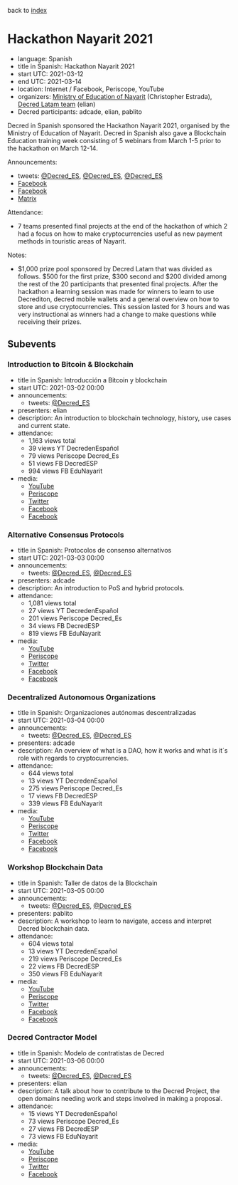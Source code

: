 back to [index](index.md)

# Hackathon Nayarit 2021

- language: Spanish
- title in Spanish: Hackathon Nayarit 2021
- start UTC: 2021-03-12
- end UTC: 2021-03-14
- location: Internet / Facebook, Periscope, YouTube
- organizers: [Ministry of Education of Nayarit](https://www.facebook.com/EduNayarit/) (Christopher Estrada), [Decred Latam team](https://twitter.com/Decred_ES) (elian)
- Decred participants: adcade, elian, pablito

Decred in Spanish sponsored the Hackathon Nayarit 2021, organised by the Ministry of Education of Nayarit. Decred in Spanish also gave a Blockchain Education training week consisting of 5 webinars from March 1-5 prior to the hackathon on March 12-14.

Announcements:

- tweets: [@Decred_ES](https://twitter.com/Decred_ES/status/1366465819329368066), [@Decred_ES](https://twitter.com/Decred_ES/status/1366465867635183617), [@Decred_ES](https://twitter.com/Decred_ES/status/1365496737566179328)
- [Facebook](https://www.facebook.com/EduNayarit/posts/2982126628674008)
- [Facebook](https://www.facebook.com/EduNayarit/posts/2989483187938352)
- [Matrix](https://matrix.to/#/!clHjlICBEtCtAdTupf:decred.org/$9bNnZG8xlVK9xN-k-0IS2opKchaasmuMISGX7xV8l38)

Attendance:

- 7 teams presented final projects at the end of the hackathon of which 2 had a focus on how to make cryptocurrencies useful as new payment methods in touristic areas of Nayarit.

Notes:

- $1,000 prize pool sponsored by Decred Latam that was divided as follows. $500 for the first prize, $300 second and $200 divided among the rest of the 20 participants that presented final projects. After the hackathon a learning session was made for winners to learn to use Decrediton, decred mobile wallets and a general overview on how to store and use cryptocurrencies. This session lasted for 3 hours and was very instructional as winners had a change to make questions while receiving their prizes.

## Subevents

### Introduction to Bitcoin & Blockchain

- title in Spanish: Introducción a Bitcoin y blockchain
- start UTC: 2021-03-02 00:00
- announcements:
  - tweets: [@Decred_ES](https://twitter.com/Decred_ES/status/1366465826149261313)
- presenters: elian
- description: An introduction to blockchain technology, history, use cases and current state.
- attendance:
  - 1,163 views total
  - 39 views YT DecredenEspañol
  - 79 views Periscope Decred_Es
  - 51 views FB DecredESP
  - 994 views FB EduNayarit
- media:
  - [YouTube](https://www.youtube.com/watch?v=kj1SBlHTxrc)
  - [Periscope](https://www.pscp.tv/w/1PlKQPAZqlVxE)
  - [Twitter](https://twitter.com/Decred_ES/status/1366538771110354948)
  - [Facebook](https://www.facebook.com/582917438879673/videos/1874879052660472)
  - [Facebook](https://www.facebook.com/2026530337566980/videos/723785308318988)

### Alternative Consensus Protocols

- title in Spanish: Protocolos de consenso alternativos
- start UTC: 2021-03-03 00:00
- announcements:
  - tweets: [@Decred_ES](https://twitter.com/Decred_ES/status/1366465834030366720), [@Decred_ES](https://twitter.com/Decred_ES/status/1366795543188549632)
- presenters: adcade
- description: An introduction to PoS and hybrid protocols.
- attendance:
  - 1,081 views total
  - 27 views YT DecredenEspañol
  - 201 views Periscope Decred_Es
  - 34 views FB DecredESP
  - 819 views FB EduNayarit
- media:
  - [YouTube](https://www.youtube.com/watch?v=en_svJ2394I)
  - [Periscope](https://www.pscp.tv/w/1eaKbnYqQovKX)
  - [Twitter](https://twitter.com/Decred_ES/status/1366901151841415170)
  - [Facebook](https://www.facebook.com/582917438879673/videos/248497180287379)
  - [Facebook](https://www.facebook.com/2026530337566980/videos/4023513891001089)

### Decentralized Autonomous Organizations

- title in Spanish: Organizaciones autónomas descentralizadas
- start UTC: 2021-03-04 00:00
- announcements:
  - tweets: [@Decred_ES](https://twitter.com/Decred_ES/status/1366465843647959041), [@Decred_ES](https://twitter.com/Decred_ES/status/1367243840294322176)
- presenters: adcade
- description: An overview of what is a DAO, how it works and what is it´s role with regards to cryptocurrencies.
- attendance:
  - 644 views total
  - 13 views YT DecredenEspañol
  - 275 views Periscope Decred_Es
  - 17 views FB DecredESP
  - 339 views FB EduNayarit
- media:
  - [YouTube](https://www.youtube.com/watch?v=VjwPNC8fFZw)
  - [Periscope](https://www.pscp.tv/w/1PlJQPALqzVGE)
  - [Twitter](https://twitter.com/Decred_ES/status/1367263581968855040)
  - [Facebook](https://www.facebook.com/582917438879673/videos/797622040966290)
  - [Facebook](https://www.facebook.com/2026530337566980/videos/3482625728532479)

### Workshop Blockchain Data

- title in Spanish: Taller de datos de la Blockchain
- start UTC: 2021-03-05 00:00
- announcements:
  - tweets: [@Decred_ES](https://twitter.com/Decred_ES/status/1366465853026414597), [@Decred_ES](https://twitter.com/Decred_ES/status/1367613516346179584)
- presenters: pablito
- description: A workshop to learn to navigate, access and interpret Decred blockchain data.
- attendance:
  - 604 views total
  - 13 views YT DecredenEspañol
  - 219 views Periscope Decred_Es
  - 22 views FB DecredESP
  - 350 views FB EduNayarit
- media:
  - [YouTube](https://www.youtube.com/watch?v=5Aui5dUSfk0)
  - [Periscope](https://www.pscp.tv/w/1YqGoykRpAExv)
  - [Twitter](https://twitter.com/Decred_ES/status/1367626254610956290)
  - [Facebook](https://www.facebook.com/582917438879673/videos/779148876343977)
  - [Facebook](https://www.facebook.com/2026530337566980/videos/3805547556154955)

### Decred Contractor Model

- title in Spanish: Modelo de contratistas de Decred
- start UTC: 2021-03-06 00:00
- announcements:
  - tweets: [@Decred_ES](https://twitter.com/Decred_ES/status/1366465862715195395), [@Decred_ES](https://twitter.com/Decred_ES/status/1367981782474387463)
- presenters: elian
- description: A talk about how to contribute to the Decred Project, the open domains needing work and steps involved in making a proposal.
- attendance:
  - 15 views YT DecredenEspañol
  - 73 views Periscope Decred_Es
  - 27 views FB DecredESP
  - 73 views FB EduNayarit
- media:
  - [YouTube](https://www.youtube.com/watch?v=JDWrKjxm-UU)
  - [Periscope](https://www.pscp.tv/w/1djxXqANXpeKZ)
  - [Twitter](https://twitter.com/Decred_ES/status/1367988317099192323)
  - [Facebook](https://www.facebook.com/582917438879673/videos/1139831366454857)

